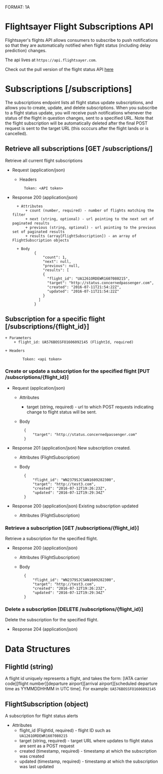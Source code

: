 FORMAT: 1A

# Flightsayer Flight Subscriptions API

Flightsayer's flights API allows consumers to subscribe to push notifications so that they are automatically notified when flight status (including delay prediction) changes.

The api lives at `https://api.flightsayer.com`. 

Check out the pull version of the flight status API [here](flight_status.md)
 
# Subscriptions [/subscriptions]

The subscriptions endpoint lists all flight status update subscriptions, and allows you to create, update, and delete subscriptions. When you subscribe to a flight status update, you will receive push notifications whenever the status of the flight in question changes, sent to a specified URL. Note that the flight subscription will be automatically deleted after the final POST request is sent to the target URL (this occcurs after the flight lands or is cancelled).

## Retrieve all subscriptions [GET /subscriptions/]
Retrieve all current flight subscriptions

+ Request (application/json)

    + Headers

            Token: <API token>

+ Response 200 (application/json)

        + Attributes
            + count (number, required) - number of flights matching the filter
            + next (string, optional) - url pointing to the next set of paginated results
            + previous (string, optional) - url pointing to the previous set of paginated results
            + results (array[FlightSubscription]) - an array of FlightSubscription objects

        + Body
                {
                    "count": 1,
                    "next": null,
                    "previous": null,
                    "results": [
                    {
                      "flight_id": "UA1261ORDEWR1607080215",
                      "target": "http://status.concernedpassenger.com",
                      "created": "2016-07-11T21:54:22Z",
                      "updated": "2016-07-11T21:54:22Z"
                    }
                  ]
                }

## Subscription for a specific flight [/subscriptions/{flight_id}]

    + Parameters
        + flight_id: UA576BOSSFO1606092145 (FlightId, required)

    + Headers

            Token: <api token>
				
### Create or update a subscription for the specified flight [PUT /subscriptions/{flight_id}]

+ Request (application/json)

     + Attributes
        + target (string, required) - url to which POST requests indicating change to flight status will be sent.

    + Body

            {
                "target": "http://status.concernedpassenger.com"
            }

+ Response 201 (application/json)
New subscription created.

    + Attributes (FlightSubscription)

    + Body

            {
                "flight_id": "WN2379SJCSAN1609282300",
                "target": "http://test3.com",
                "created": "2016-07-12T19:26:23Z",
                "updated": "2016-07-12T19:29:34Z"
            }

+ Response 200 (application/json)
Existing subscription updated

    + Attributes (FlightSubscription)

### Retrieve a subscription [GET /subscriptions/{flight_id}]
Retrieve a subscription for the specified flight.

+ Response 200 (application/json)

    + Attributes (FlightSubscription)
    
    + Body
    
            {
                "flight_id": "WN2379SJCSAN1609282300",
                "target": "http://test3.com",
                "created": "2016-07-12T19:26:23Z",
                "updated": "2016-07-12T19:29:34Z"
            }


### Delete a subscription [DELETE /subscriptions/{flight_id}]
Delete the subscription for the specified flight.

+ Response 204 (application/json)

# Data Structures

## FlightId (string)
A flight id uniquely represents a flight, and takes the form: [IATA carrier code][flight number][departure airport][arrival airport][scheduled departure time as YYMMDDHHMM in UTC time].
For example: `UA576BOSSFO1606092145`

## FlightSubscription (object)
A subscription for flight status alerts
+ Attributes
    + flight_id (FlightId, required) - flight ID such as `UA1261ORDEWR1607080215`
    + target (string, required) - target URL where updates to flight status are sent as a POST request
    + created (timestamp, required) - timestamp at which the subscription was created
    + updated (timestamp, required) - timestamp at which the subscription was last updated
    